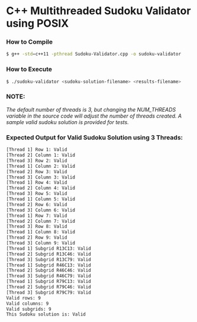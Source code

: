 C++ Multithreaded Sudoku Validator using POSIX
==============================================
### How to Compile 
```bash
$ g++ -std=c++11 -pthread Sudoku-Validator.cpp -o sudoku-validator
```

### How to Execute
```bash
$ ./sudoku-validator <sudoku-solution-filename> <results-filename>
```

### NOTE:
*The default number of threads is 3, but changing the NUM_THREADS variable in the source code will adjust the number of threads created.* 
*A sample valid sudoku solution is provided for tests.*

### Expected Output for Valid Sudoku Solution using 3 Threads:
```bash
[Thread 1] Row 1: Valid
[Thread 2] Column 1: Valid
[Thread 3] Row 2: Valid
[Thread 1] Column 2: Valid
[Thread 2] Row 3: Valid
[Thread 3] Column 3: Valid
[Thread 1] Row 4: Valid
[Thread 2] Column 4: Valid
[Thread 3] Row 5: Valid
[Thread 1] Column 5: Valid
[Thread 2] Row 6: Valid
[Thread 3] Column 6: Valid
[Thread 1] Row 7: Valid
[Thread 2] Column 7: Valid
[Thread 3] Row 8: Valid
[Thread 1] Column 8: Valid
[Thread 2] Row 9: Valid
[Thread 3] Column 9: Valid
[Thread 1] Subgrid R13C13: Valid
[Thread 2] Subgrid R13C46: Valid
[Thread 3] Subgrid R13C79: Valid
[Thread 1] Subgrid R46C13: Valid
[Thread 2] Subgrid R46C46: Valid
[Thread 3] Subgrid R46C79: Valid
[Thread 1] Subgrid R79C13: Valid
[Thread 2] Subgrid R79C46: Valid
[Thread 3] Subgrid R79C79: Valid
Valid rows: 9
Valid columns: 9
Valid subgrids: 9
This Sudoku solution is: Valid
```
